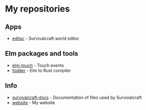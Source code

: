 # My repositories

## Apps
* [editsc](https://github.com/dullbananas/editsc) - Survivalcraft world editor

## Elm packages and tools
* [elm-touch](https://github.com/dullbananas/elm-touch) - Touch events
* [fodder](https://github.com/dullbananas/fodder) - Elm to Rust compiler

## Info
* [survivalcraft-docs](https://github.com/dullbananas/survivalcraft-docs) - Documentation of files used by Survivalcraft
* [website](https://github.com/dullbananas/website) - My website
